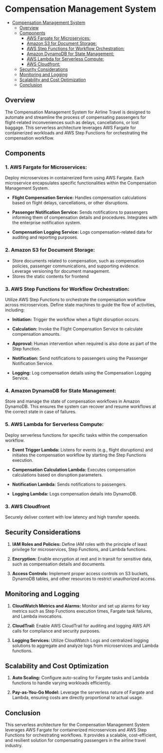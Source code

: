 # Compensation Management System
<!-- TOC depthfrom:1 depthto:3 -->

- [Compensation Management System](#compensation-management-system)
    - [Overview](#overview)
    - [Components](#components)
        - [AWS Fargate for Microservices:](#aws-fargate-for-microservices)
        - [Amazon S3 for Document Storage:](#amazon-s3-for-document-storage)
        - [AWS Step Functions for Workflow Orchestration:](#aws-step-functions-for-workflow-orchestration)
        - [Amazon DynamoDB for State Management:](#amazon-dynamodb-for-state-management)
        - [AWS Lambda for Serverless Compute:](#aws-lambda-for-serverless-compute)
        - [AWS Cloudfront:](#aws-cloudfront)
    - [Security Considerations](#security-considerations)
    - [Monitoring and Logging](#monitoring-and-logging)
    - [Scalability and Cost Optimization](#scalability-and-cost-optimization)
    - [Conclusion](#conclusion)

<!-- /TOC -->
## Overview

The Compensation Management System for Airline Travel is designed to automate and streamline the process of compensating passengers for flight-related inconveniences such as delays, cancellations, or lost baggage. This serverless architecture leverages AWS Fargate for containerized workloads and AWS Step Functions for orchestrating the compensation workflow.

## Components

### 1. AWS Fargate for Microservices:
Deploy microservices in containerized form using AWS Fargate. Each microservice encapsulates specific functionalities within the Compensation Management System.

   - **Flight Compensation Service:** Handles compensation calculations based on flight delays, cancellations, or other disruptions.
   
   - **Passenger Notification Service:** Sends notifications to passengers informing them of compensation details and procedures. Integrates with the enterprise notification system.

   - **Compensation Logging Service:** Logs compensation-related data for auditing and reporting purposes.

### 2. Amazon S3 for Document Storage:

- Store documents related to compensation, such as compensation policies, passenger communications, and supporting evidence. Leverage versioning for document management.
- Stores the static contents for frontend 

### 3. AWS Step Functions for Workflow Orchestration:

Utilize AWS Step Functions to orchestrate the compensation workflow across microservices. Define state machines to guide the flow of activities, including:

   - **Initiation:** Trigger the workflow when a flight disruption occurs.

   - **Calculation:** Invoke the Flight Compensation Service to calculate compensation amounts.

   - **Approval:** Human intervention when required is also done as part of the Step function.

   - **Notification:** Send notifications to passengers using the Passenger Notification Service.

   - **Logging:** Log compensation details using the Compensation Logging Service.

### 4. Amazon DynamoDB for State Management:

Store and manage the state of compensation workflows in Amazon DynamoDB. This ensures the system can recover and resume workflows at the correct state in case of failures.

### 5. AWS Lambda for Serverless Compute:

Deploy serverless functions for specific tasks within the compensation workflow.

   - **Event Trigger Lambda:** Listens for events (e.g., flight disruptions) and initiates the compensation workflow by starting the Step Functions execution.

   - **Compensation Calculation Lambda:** Executes compensation calculations based on disruption parameters.

   - **Notification Lambda:** Sends notifications to passengers.

   - **Logging Lambda:** Logs compensation details into DynamoDB.

### 3. AWS Cloudfront
Securely deliver content with low latency and high transfer speeds.

## Security Considerations

1. **IAM Roles and Policies:** Define IAM roles with the principle of least privilege for microservices, Step Functions, and Lambda functions.

2. **Encryption:** Enable encryption at rest and in transit for sensitive data, such as compensation details and documents.

3. **Access Controls:** Implement proper access controls on S3 buckets, DynamoDB tables, and other resources to restrict unauthorized access.

## Monitoring and Logging

1. **CloudWatch Metrics and Alarms:** Monitor and set up alarms for key metrics such as Step Functions execution times, Fargate task failures, and Lambda invocations.

2. **CloudTrail:** Enable AWS CloudTrail for auditing and logging AWS API calls for compliance and security purposes.

3. **Logging Services:** Utilize CloudWatch Logs and centralized logging solutions to aggregate and analyze logs from microservices and Lambda functions.

## Scalability and Cost Optimization

1. **Auto Scaling:** Configure auto-scaling for Fargate tasks and Lambda functions to handle varying workloads efficiently.

2. **Pay-as-You-Go Model:** Leverage the serverless nature of Fargate and Lambda, ensuring costs are directly proportional to actual usage.

## Conclusion
This serverless architecture for the Compensation Management System leverages AWS Fargate for containerized microservices and AWS Step Functions for orchestrating workflows. It provides a scalable, cost-efficient, and resilient solution for compensating passengers in the airline travel industry.